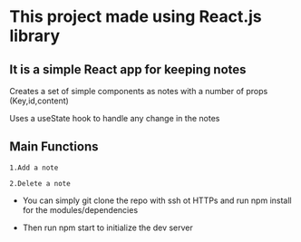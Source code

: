 # This project made using  React.js library 

## It is a simple React app for keeping notes
  
  Creates a set of simple components as notes with a number of props (Key,id,content)

  Uses a useState hook to handle any change in the notes 

## Main Functions

    1.Add a note
  
    2.Delete a note
  
* You can simply git clone the repo with ssh ot HTTPs and run npm install for the modules/dependencies 

* Then run npm start to initialize the dev server
